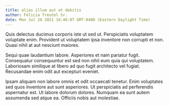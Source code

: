 ```yaml
---
title: alias illum aut et debitis
author: Felicia Treutel Sr.
date: Mon Jul 26 2021 16:46:07 GMT-0400 (Eastern Daylight Time)
---
```

Quis delectus ducimus corporis iste ut sed ut. Perspiciatis voluptatem voluptate enim. Provident ut voluptatem ipsa inventore non corrupti et non. Quasi nihil at aut nesciunt maiores.

 Sequi quae laudantium labore. Asperiores et nam pariatur fugit. Consequatur consequuntur est sed non nihil eum quia qui voluptatem. Laboriosam similique at libero ad quo fugit architecto vel fugiat. Recusandae enim odit aut excepturi eveniet.

 Ipsam aliquam non labore omnis et odit occaecati tenetur. Enim voluptates sed quos inventore aut sunt asperiores. Ut perspiciatis ad perferendis aspernatur est. Ut labore dolorum dolores. Numquam ea sunt autem assumenda sed atque ea. Officiis nobis aut molestiae.